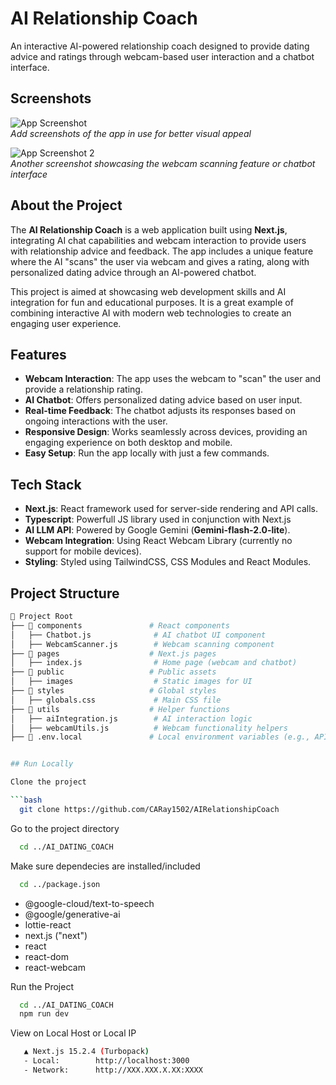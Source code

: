 # AI Relationship Coach

An interactive AI-powered relationship coach designed to provide dating advice and ratings through webcam-based user interaction and a chatbot interface.

## Screenshots

![App Screenshot](link_to_screenshot)  
*Add screenshots of the app in use for better visual appeal*

![App Screenshot 2](link_to_screenshot)  
*Another screenshot showcasing the webcam scanning feature or chatbot interface*

## About the Project

The **AI Relationship Coach** is a web application built using **Next.js**, integrating AI chat capabilities and webcam interaction to provide users with relationship advice and feedback. The app includes a unique feature where the AI "scans" the user via webcam and gives a rating, along with personalized dating advice through an AI-powered chatbot.

This project is aimed at showcasing web development skills and AI integration for fun and educational purposes. It is a great example of combining interactive AI with modern web technologies to create an engaging user experience.

## Features

- **Webcam Interaction**: The app uses the webcam to "scan" the user and provide a relationship rating.
- **AI Chatbot**: Offers personalized dating advice based on user input.
- **Real-time Feedback**: The chatbot adjusts its responses based on ongoing interactions with the user.
- **Responsive Design**: Works seamlessly across devices, providing an engaging experience on both desktop and mobile.
- **Easy Setup**: Run the app locally with just a few commands.

## Tech Stack

- **Next.js**: React framework used for server-side rendering and API calls.
- **Typescript**: Powerfull JS library used in conjunction with Next.js
- **AI LLM API**: Powered by Google Gemini (**Gemini-flash-2.0-lite**).
- **Webcam Integration**: Using React Webcam Library (currently no support for mobile devices).
- **Styling**: Styled using TailwindCSS, CSS Modules and React Modules.

## Project Structure

```bash
📂 Project Root
├── 📂 components               # React components
│   ├── Chatbot.js              # AI chatbot UI component
│   ├── WebcamScanner.js        # Webcam scanning component
├── 📂 pages                    # Next.js pages
│   ├── index.js                # Home page (webcam and chatbot)
├── 📂 public                   # Public assets
│   ├── images                  # Static images for UI
├── 📂 styles                   # Global styles
│   ├── globals.css             # Main CSS file
├── 📂 utils                    # Helper functions
│   ├── aiIntegration.js        # AI interaction logic
│   ├── webcamUtils.js          # Webcam functionality helpers
├── 📂 .env.local               # Local environment variables (e.g., API keys)


## Run Locally

Clone the project

```bash
  git clone https://github.com/CARay1502/AIRelationshipCoach
```

Go to the project directory

```bash
  cd ../AI_DATING_COACH
```

Make sure dependecies are installed/included

```bash
  cd ../package.json
```
- @google-cloud/text-to-speech 
- @google/generative-ai
- lottie-react
- next.js ("next")
- react
- react-dom 
- react-webcam 

Run the Project
```bash
  cd ../AI_DATING_COACH
  npm run dev
```

View on Local Host or Local IP
```bash
   ▲ Next.js 15.2.4 (Turbopack)
   - Local:        http://localhost:3000
   - Network:      http://XXX.XXX.X.XX:XXXX
```

